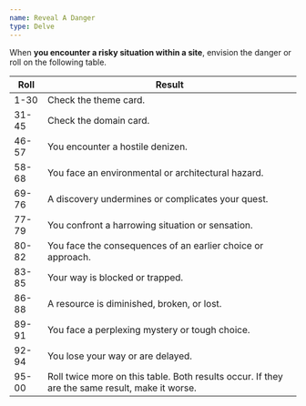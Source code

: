 ```yaml
---
name: Reveal A Danger
type: Delve
---
```


When **you encounter a risky situation within a site**, envision the danger or roll on the following table.

| Roll  | Result                                                                                         |
| ----- | ---------------------------------------------------------------------------------------------- |
| 1-30  | Check the theme card.                                                                          |
| 31-45 | Check the domain card.                                                                         |
| 46-57 | You encounter a hostile denizen.                                                               |
| 58-68 | You face an environmental or architectural hazard.                                             |
| 69-76 | A discovery undermines or complicates your quest.                                              |
| 77-79 | You confront a harrowing situation or sensation.                                               |
| 80-82 | You face the consequences of an earlier choice or approach.                                    |
| 83-85 | Your way is blocked or trapped.                                                                |
| 86-88 | A resource is diminished, broken, or lost.                                                     |
| 89-91 | You face a perplexing mystery or tough choice.                                                 |
| 92-94 | You lose your way or are delayed.                                                              |
| 95-00 | Roll twice more on this table. Both results occur. If they are the same result, make it worse. |
